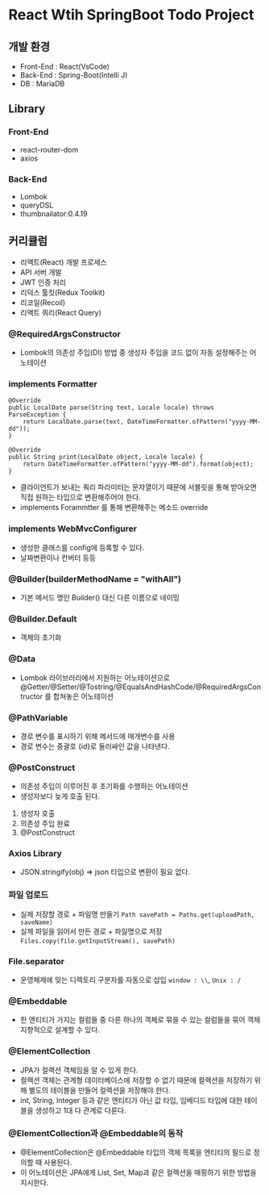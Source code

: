 # React Wtih SpringBoot Todo Project

## 개발 환경
- Front-End : React(VsCode)
- Back-End : Spring-Boot(Intelli J)
- DB : MariaDB

## Library
### Front-End
- react-router-dom
- axios

### Back-End
- Lombok
- queryDSL
- thumbnailator:0.4.19

## 커리큘럼
- 리액트(React) 개발 프로세스
- API 서버 개발
- JWT 인증 처리
- 리덕스 툴킷(Redux Toolkit)
- 리코일(Recoil)
- 리액트 쿼리(React Query)

### @RequiredArgsConstructor
- Lombok의 의존성 주입(DI) 방법 중 생성자 주입을 코드 없이 자동 설정해주는 어노테이션

### implements Formatter<LocalDate>
```
@Override
public LocalDate parse(String text, Locale locale) throws ParseException {
    return LocalDate.parse(text, DateTimeFormatter.ofPattern("yyyy-MM-dd"));
}

@Override
public String print(LocalDate object, Locale locale) {
    return DateTimeFormatter.ofPattern("yyyy-MM-dd").format(object);
}
```
- 클라이언트가 보내는 쿼리 파라미터는 문자열이기 때문에 서블릿을 통해 받아오면 직접 원하는 타입으로 변환해주어야 한다.
- implements Forammtter<LocalDate> 를 통해 변환해주는 메소드 override

### implements WebMvcConfigurer
- 생성한 클래스를 config에 등록할 수 있다.
- 날짜변환이나 컨버터 등등

### @Builder(builderMethodName = "withAll")
- 기본 메서드 명인 Builder() 대신 다른 이름으로 네이밍

### @Builder.Default
- 객체의 초기화

### @Data
- Lombok 라이브러리에서 지원하는 어노테이션으로 @Getter/@Setter/@Tostring/@EqualsAndHashCode/@RequiredArgsContructor 를 합쳐놓은 어노테이션

### @PathVariable
- 경로 변수를 표시하기 위해 메서드에 매개변수를 사용
- 경로 변수는 중괄호 {id}로 둘러싸인 값을 나타낸다.

### @PostConstruct
- 의존성 주입이 이루어진 후 초기화를 수행하는 어노테이션
- 생성자보다 늦게 호출 된다.
1. 생성자 호출
2. 의존성 주입 완료
3. @PostConstruct


### Axios Library
- JSON.stringify(obj) => json 타입으로 변환이 필요 없다.

### 파일 업로드
- 실제 저장할 경로 + 파일명 만들기 `Path savePath = Paths.get(uploadPath, saveName)`
- 실제 파일을 읽어서 만든 경로 + 파일명으로 저장 `Files.copy(file.getInputStream(), savePath)`

### File.separator
- 운영체제에 맞는 디렉토리 구분자를 자동으로 삽입 `window : \\`, `Unix : /`

### @Embeddable
- 한 엔티티가 가지는 컬럼들 중 다른 하나의 객체로 묶을 수 있는 컬럼들을 묶어 객체지향적으로 설계할 수 있다.

### @ElementCollection
- JPA가 컬랙션 객체임을 알 수 있게 한다.
- 컬렉션 객체는 관계형 데이터베이스에 저장할 수 없기 때문에 컬렉션을 저장하기 위해 별도의 테이블을 만들어 컬렉션을 저장해야 한다.
- int, String, Integer 등과 같은 엔티티가 아닌 값 타입, 임베디드 타입에 대한 테이블을 생성하고 1대 다 관계로 다룬다.

### @ElementCollection과 @Embeddable의 동작
- @ElementCollection은 @Embeddable 타입의 객체 목록을 엔티티의 필드로 정의할 때 사용된다.
- 이 어노테이션은 JPA에게 List, Set, Map과 같은 컬렉션을 매핑하기 위한 방법을 지시한다.

